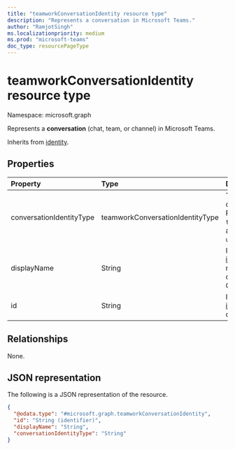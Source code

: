 ```yaml
---
title: "teamworkConversationIdentity resource type"
description: "Represents a conversation in Microsoft Teams."
author: "RamjotSingh"
ms.localizationpriority: medium
ms.prod: "microsoft-teams"
doc_type: resourcePageType
---
```


# teamworkConversationIdentity resource type

Namespace: microsoft.graph

Represents a **conversation** (chat, team, or channel) in Microsoft Teams.

Inherits from [identity](../resources/identity.md).

## Properties
|Property|Type|Description|
|:---|:---|:---|
|conversationIdentityType|teamworkConversationIdentityType|Type of conversation. Possible values are: `team`, `channel`, `chat`, and `unknownFutureValue`.|
|displayName|String|Inherited from [identity](../resources/identity.md). Display name of the conversation. Optional.|
|id|String|Inherited from [identity](../resources/identity.md). ID of the conversation.|

## Relationships
None.

## JSON representation
The following is a JSON representation of the resource.
<!-- {
  "blockType": "resource",
  "@odata.type": "microsoft.graph.teamworkConversationIdentity"
}
-->
``` json
{
  "@odata.type": "#microsoft.graph.teamworkConversationIdentity",
  "id": "String (identifier)",
  "displayName": "String",
  "conversationIdentityType": "String"
}
```

